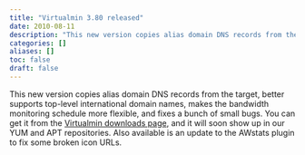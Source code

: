 ```yaml
---
title: "Virtualmin 3.80 released"
date: 2010-08-11
description: "This new version copies alias domain DNS records from the target, better supports top-level..."
categories: []
aliases: []
toc: false
draft: false
---
```

This new version copies alias domain DNS records from the target, better supports top-level international domain names, makes the bandwidth monitoring schedule more flexible, and fixes a bunch of small bugs. You can get it from the [Virtualmin downloads page][1], and it will soon show up in our YUM and APT repositories. Also available is an update to the AWstats plugin to fix some broken icon URLs.

  [1]: vdownload.html
